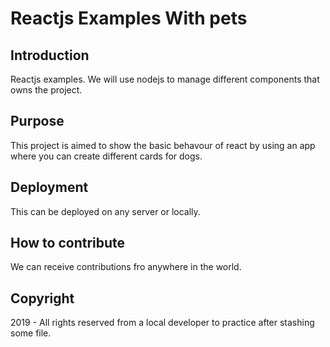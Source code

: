 # Reactjs Examples With pets

## Introduction
Reactjs examples. We will use nodejs to manage different components that owns the project.

## Purpose
This project is aimed to show the basic behavour of react by using an app where you can create different cards for dogs.


## Deployment
This can be deployed on any server or locally.


## How to contribute
We can receive contributions fro anywhere in the world.

## Copyright
2019 - All rights reserved from a local developer to practice after stashing some file.


